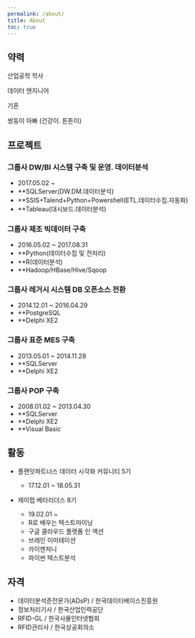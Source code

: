 ```yaml
---
permalink: /about/
title: About
toc: true
---
```


## 약력

산업공학 학사

데이터 엔지니어

기혼

쌍둥이 아빠 (건강이. 튼튼이)

## 프로젝트

### 그룹사 DW/BI 시스템 구축 및 운영. 데이터분석

- 2017.05.02 ~
- **SQLServer(DW.DM.데이터분석)
- **SSIS+Talend+Python+Powershell(ETL.데이터수집.자동화)
- **Tableau(대시보드.데이터분석)

### 그룹사 제조 빅데이터 구축
- 2016.05.02 ~ 2017.08.31
- **Python(데이터수집 및 전처리)
- **R(데이터분석)
- **Hadoop/HBase/Hive/Sqoop

### 그룹사 레거시 시스템 DB 오픈소스 전환
- 2014.12.01 ~ 2016.04.29
- **PostgreSQL
- **Delphi XE2

### 그룹사 표준 MES 구축
- 2013.05.01 ~ 2014.11.28
- **SQLServer
- **Delphi XE2

### 그룹사 POP 구축
- 2008.01.02 ~ 2013.04.30
- **SQLServer
- **Delphi XE2
- **Visual Basic
  
## 활동

- 플랜잇파트너스 데이터 시각화 커뮤니티 5기
  - 17.12.01 ~ 18.05.31

- 제이펍 베타리더스 8기
  - 19.02.01 ~
  - R로 배우는 텍스트마이닝
  - 구글 클라우드 플랫폼 인 액션
  - 브레인 이미테이션
  - 카이젠저니
  - 파이썬 텍스트분석

## 자격

- 데이터분석준전문가(ADsP) / 한국데이터베이스진흥원
- 정보처리기사 / 한국산업인력공단
- RFID-GL / 한국사물인터넷협회
- RFID관리사 / 한국상공회의소